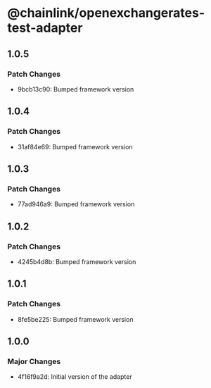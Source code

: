 # @chainlink/openexchangerates-test-adapter

## 1.0.5

### Patch Changes

- 9bcb13c90: Bumped framework version

## 1.0.4

### Patch Changes

- 31af84e69: Bumped framework version

## 1.0.3

### Patch Changes

- 77ad946a9: Bumped framework version

## 1.0.2

### Patch Changes

- 4245b4d8b: Bumped framework version

## 1.0.1

### Patch Changes

- 8fe5be225: Bumped framework version

## 1.0.0

### Major Changes

- 4f16f9a2d: Initial version of the adapter
